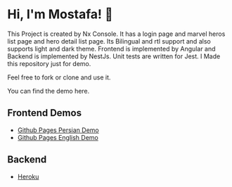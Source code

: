 # Hi, I'm Mostafa! 👋
This Project is created by Nx Console.
It has a login page and marvel heros list page and hero detail list page.
Its Bilingual and rtl support and also supports light and dark theme.
Frontend is implemented by Angular and Backend is implemented by NestJs.
Unit tests are written for Jest.
I Made this repository just for demo.

Feel free to fork or clone and use it.

You can find the demo here.

## Frontend Demos

- [Github Pages Persian Demo](https://mostafasoleimani.github.io/heros/fa)
- [Github Pages English Demo](https://mostafasoleimani.github.io/heros/fa)

## Backend

- [Heroku](https://ngm-heros.herokuapp.com/api)